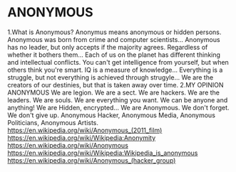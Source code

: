 # ANONYMOUS
1.What is Anonymous?
Anonymus means anonymous or hidden persons. Anonymous was born from crime and computer scientists... Anonymous has no leader, but only accepts if the majority agrees. Regardless of whether it bothers them... Each of us on the planet has different thinking and intellectual conflicts. You can't get intelligence from yourself, but when others think you're smart. IQ is a measure of knowledge... Everything is a struggle, but not everything is achieved through strugyle... We are the creators of our destinies, but that is taken away over time.
2.MY OPINION ANONYMOUS
We are legion. We are a sect. We are hackers. We are the leaders. We are souls. We are everything you want.
We can be anyone and anything!
We are Hidden, encrypted... We are Anonymous. We don't forget. We don't give up.
Anonymous Hacker, Anonymous Media, Anonymous Politicians, Anonymous Artists.
https://en.wikipedia.org/wiki/Anonymous_(2011_film)
https://en.wikipedia.org/wiki/Wikipedia:Anonymity
https://en.wikipedia.org/wiki/Anonymous
https://en.wikipedia.org/wiki/Wikipedia:Wikipedia_is_anonymous
https://en.wikipedia.org/wiki/Anonymous_(hacker_group)
